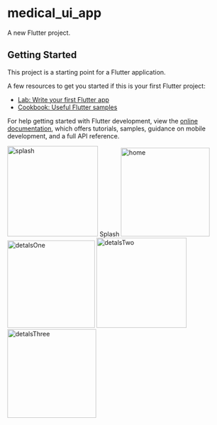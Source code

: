 # medical_ui_app

A new Flutter project.

## Getting Started

This project is a starting point for a Flutter application.

A few resources to get you started if this is your first Flutter project:

- [Lab: Write your first Flutter app](https://docs.flutter.dev/get-started/codelab)
- [Cookbook: Useful Flutter samples](https://docs.flutter.dev/cookbook)

For help getting started with Flutter development, view the
[online documentation](https://docs.flutter.dev/), which offers tutorials,
samples, guidance on mobile development, and a full API reference.

<img width="204" alt="splash" src="https://user-images.githubusercontent.com/90061479/216837510-4dc321fc-8c5a-4b15-acb4-ae9615c43764.png">
Splash

<img width="200" alt="home" src="https://user-images.githubusercontent.com/90061479/216837515-daacdaaa-1907-46e1-87ff-83c7a20276a0.png">

<img width="197" alt="detalsOne" src="https://user-images.githubusercontent.com/90061479/216837536-1a04d9e1-9e75-4283-a1d5-d39db440e9a7.png">

<img width="203" alt="detalsTwo" src="https://user-images.githubusercontent.com/90061479/216837580-5e293cab-35cf-4b9e-8666-b1300c8022ec.png">

<img width="200" alt="detalsThree" src="https://user-images.githubusercontent.com/90061479/216837545-bcc3ad6d-f1a8-4b17-afd8-cd8a37182b1c.png">

